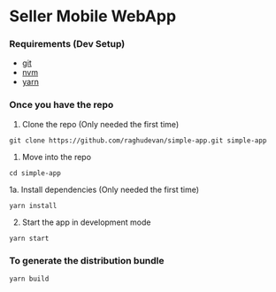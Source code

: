 # Seller Mobile WebApp

### Requirements (Dev Setup)

* [git](https://git-scm.com/book/en/v2/Getting-Started-Installing-Git)
* [nvm](https://github.com/creationix/nvm)
* [yarn](https://yarnpkg.com/lang/en/docs/install/#mac-stable)

### Once you have the repo

1. Clone the repo (Only needed the first time)

  ```
  git clone https://github.com/raghudevan/simple-app.git simple-app
  ```

1. Move into the repo

  ```
  cd simple-app
  ```

1a. Install dependencies (Only needed the first time)

  ```
  yarn install
  ```

2. Start the app in development mode

  ```
  yarn start
  ```

### To generate the distribution bundle

  ```
  yarn build
  ```
